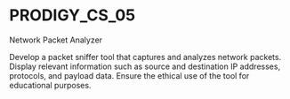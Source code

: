 # PRODIGY_CS_05
Network Packet Analyzer

Develop a packet sniffer tool that captures and analyzes network packets. 
Display relevant information such as source and destination IP addresses, protocols, and payload data.
Ensure the ethical use of the tool for educational purposes.
